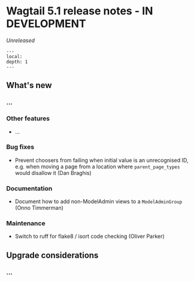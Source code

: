 # Wagtail 5.1 release notes - IN DEVELOPMENT

_Unreleased_

```{contents}
---
local:
depth: 1
---
```

## What's new

### ...

### Other features

 * ...

### Bug fixes

 * Prevent choosers from failing when initial value is an unrecognised ID, e.g. when moving a page from a location where `parent_page_types` would disallow it (Dan Braghis)

### Documentation

 * Document how to add non-ModelAdmin views to a `ModelAdminGroup` (Onno Timmerman)

### Maintenance

 * Switch to ruff for flake8 / isort code checking (Oliver Parker)


## Upgrade considerations

### ...